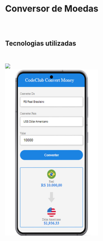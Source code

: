 <h1>Conversor de Moedas</h1>
<br>
<br>
<h2>Tecnologias utilizadas</h2>
<br>
<br>
<img src=



<br>
<br>
<img src="https://github.com/RafaelRibeiroR18/Conversor-de-moedas/blob/master/assets/conversor%20de%20moedas%20%20cel%20(1).jpg?raw=true" width="300px"; />
<br>
